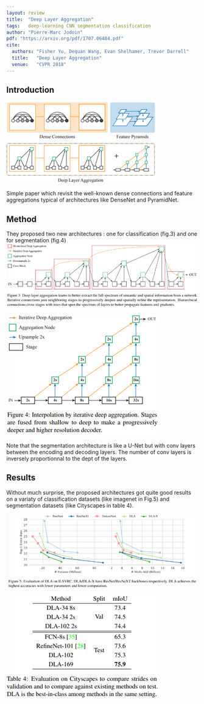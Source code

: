 ```yaml
---
layout: review
title:  "Deep Layer Aggregation"
tags:   deep-learning CNN segmentation classification
author: "Pierre-Marc Jodoin"
pdf: "https://arxiv.org/pdf/1707.06484.pdf"
cite:
  authors: "Fisher Yu, Dequan Wang, Evan Shelhamer, Trevor Darrell"
  title:   "Deep Layer Aggregation"
  venue:   "CVPR 2018"
---
```


## Introduction

![](/deep-learning/images/deepAggregation/sc01.png)

Simple paper which revisit the well-known dense connections and feature aggregations typical of architectures like DenseNet and PyramidNet.

## Method

They proposed two new architectures : one for classification (fig.3) and one for segmentation (fig.4)
![](/deep-learning/images/deepAggregation/sc02.png)

![](/deep-learning/images/deepAggregation/sc03.png)

Note that the segmentation architecture is like a U-Net but with conv layers between the encoding and decoding layers.  The number of conv layers is inversely proportionnal to the dept of the layers. 


## Results

Without much surprise, the proposed architectures got quite good results on a variaty of classification datasets (like imagenet in Fig.5) and segmentation datasets (like Cityscapes in table 4).


![](/deep-learning/images/deepAggregation/sc04.png)

 
![](/deep-learning/images/deepAggregation/sc05.png)




